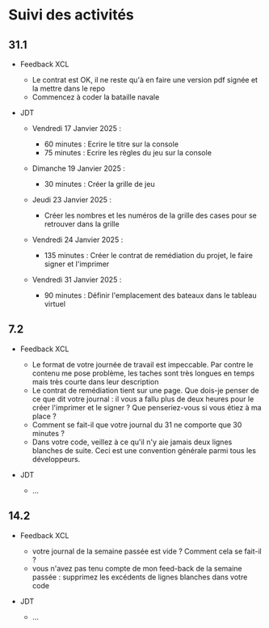 # Suivi des activités

## 31.1

- Feedback XCL
    - Le contrat est OK, il ne reste qu'à en faire une version pdf signée et la mettre dans le repo
    - Commencez à coder la bataille navale

- JDT
    - Vendredi 17 Janvier 2025 :
        - 60 minutes : Ecrire le titre sur la console
        - 75 minutes : Ecrire les règles du jeu sur la console
    
    - Dimanche 19 Janvier 2025 :
        - 30 minutes : Créer la grille de jeu 
    
    - Jeudi 23 Janvier 2025 :
        - Créer les nombres et les numéros de la grille des cases pour se retrouver dans la grille
    
    - Vendredi 24 Janvier 2025 :
        - 135 minutes : Créer le contrat de remédiation du projet, le faire signer et l'imprimer
    
    - Vendredi 31 Janvier 2025 :
        - 90 minutes : Définir l'emplacement des bateaux dans le tableau virtuel 

## 7.2

- Feedback XCL
    - Le format de votre journée de travail est impeccable. Par contre le contenu me pose problème, les taches sont très longues en temps mais très courte dans leur description
    - Le contrat de remédiation tient sur une page. Que dois-je penser de ce que dit votre journal : il vous a fallu plus de deux heures pour le créer l'imprimer et le signer ? Que penseriez-vous si vous étiez à ma place ?
    - Comment se fait-il que votre journal du 31 ne comporte que 30 minutes ?
    - Dans votre code, veillez à ce qu'il n'y aie jamais deux lignes blanches de suite. Ceci est une convention générale parmi tous les développeurs.
 
- JDT
    - ...

## 14.2
- Feedback XCL
    - votre journal de la semaine passée est vide ? Comment cela se fait-il ?
    - vous n'avez pas tenu compte de mon feed-back de la semaine passée : supprimez les excédents de lignes blanches dans votre code
 
- JDT
    - ...

